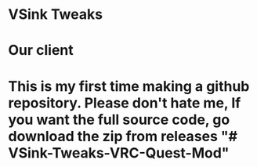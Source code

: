 # VSink Tweaks
<H1>Our client <H1>


This is my first time making a github repository. Please don't hate me, If you want the full source code, go download the zip from releases "# VSink-Tweaks-VRC-Quest-Mod" 
